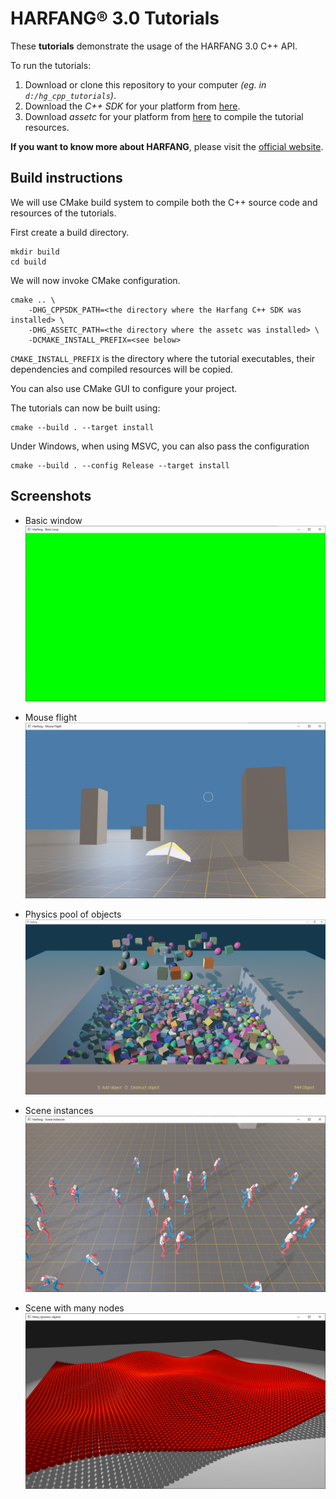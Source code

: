 # HARFANG® 3.0 Tutorials

These **tutorials** demonstrate the usage of the HARFANG 3.0 C++ API.

To run the tutorials:

1. Download or clone this repository to your computer _(eg. in `d:/hg_cpp_tutorials`)_.
2. Download the _C++ SDK_ for your platform from [here](https://harfang3d.com/releases).
3. Download _assetc_ for your platform from [here](https://harfang3d.com/releases) to compile the tutorial resources.

**If you want to know more about HARFANG**, please visit the [official website](https://www.harfang3d.com).

## Build instructions
We will use CMake build system to compile both the C++ source code and resources of the tutorials.

First create a build directory.
```
mkdir build
cd build
```

We will now invoke CMake configuration.
```
cmake .. \
    -DHG_CPPSDK_PATH=<the directory where the Harfang C++ SDK was installed> \
    -DHG_ASSETC_PATH=<the directory where the assetc was installed> \
    -DCMAKE_INSTALL_PREFIX=<see below>
```
`CMAKE_INSTALL_PREFIX` is the directory where the tutorial executables, their dependencies and compiled resources will be copied.

You can also use CMake GUI to configure your project.

The tutorials can now be built using:
```
cmake --build . --target install
```
Under Windows, when using MSVC, you can also pass the configuration
```
cmake --build . --config Release --target install
```

## Screenshots
* Basic window
[![Basic window](screenshots/basic_loop.png)](basic_loop.cpp)

* Mouse flight
[![Basic window](screenshots/game_mouse_flight.png)](game_mouse_flight.cpp)

* Physics pool of objects
[![Physics pool](screenshots/physics_pool_of_objects.png)](physics_pool_of_objects.cpp)

* Scene instances
[![Instances](screenshots/scene_instances.png)](scene_instances.cpp)

* Scene with many nodes
[![Many object nodes](screenshots/scene_many_nodes.png)](scene_many_nodes.cpp)
